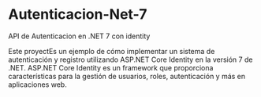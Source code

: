 # Autenticacion-Net-7
API de Autenticacion en .NET 7 con identity

Este proyectEs un ejemplo de cómo implementar un sistema de autenticación
y registro utilizando ASP.NET Core Identity en la versión 7 de .NET. ASP.NET Core Identity 
es un framework que proporciona características para la gestión de usuarios, roles, autenticación y más en aplicaciones web.
